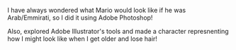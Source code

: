 I have always wondered what Mario would look like if he was Arab/Emmirati, so I did it using Adobe Photoshop!

Also, explored Adobe Illustrator's tools and made a character represnenting how I might look like when I get older and lose hair!
